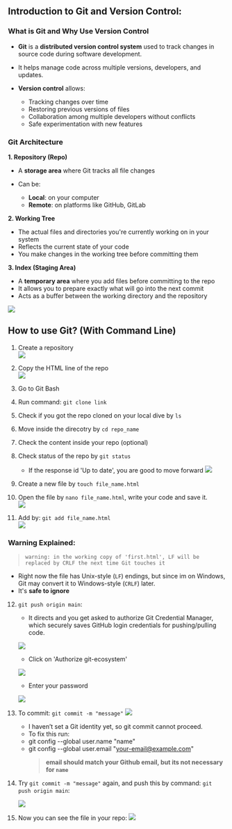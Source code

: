 ## Introduction to Git and Version Control:

### What is Git and Why Use Version Control

* **Git** is a **distributed version control system** used to track changes in source code during software development.
* It helps manage code across multiple versions, developers, and updates.
* **Version control** allows:

  * Tracking changes over time
  * Restoring previous versions of files
  * Collaboration among multiple developers without conflicts
  * Safe experimentation with new features

### Git Architecture

**1. Repository (Repo)**

* A **storage area** where Git tracks all file changes
* Can be:

  * **Local**: on your computer
  * **Remote**: on platforms like GitHub, GitLab

**2. Working Tree**

* The actual files and directories you're currently working on in your system
* Reflects the current state of your code
* You make changes in the working tree before committing them

**3. Index (Staging Area)**

* A **temporary area** where you add files before committing to the repo
* It allows you to prepare exactly what will go into the next commit
* Acts as a buffer between the working directory and the repository

![](https://d8it4huxumps7.cloudfront.net/uploads/images/6465f5b7125e4_what_is_git_1.jpg?d=2000x2000)


## How to use Git? (With Command Line)

1. Create a repository<br>
![](../images/Git1.jpg)

2. Copy the HTML line of the repo<br>
![](../images/Git2.jpg)

3. Go to Git Bash

4. Run command: `git clone link`

5. Check if you got the repo cloned on your local dive by `ls`

6. Move inside the direcotry by `cd repo_name`

7. Check the content inside your repo (optional)

8. Check status of the repo by `git status`
   * If the response id 'Up to date', you are good to move forward
![](../images/Git3.jpg)

9. Create a new file by `touch file_name.html`

10. Open the file by `nano file_name.html`, write your code and save it.<br>
![](../images/Git4.jpg)

11. Add by: `git add file_name.html`<br>
![](../images/Git5.jpg)

### Warning Explained:

> `warning: in the working copy of 'first.html', LF will be replaced by CRLF the next time Git touches it`
- Right now the file has Unix-style (`LF`) endings, but since im on Windows, Git may convert it to Windows-style (`CRLF`) later.
- It's **safe to ignore**

12. `git push origin main`:
    - It directs and you get asked to authorize Git Credential Manager, which securely saves GitHub login credentials for pushing/pulling code. <br>
   
    ![](../images/Git6.jpg)

    - Click on 'Authorize git-ecosystem'
      
    ![](../images/Git7.jpg)
    
    - Enter your password
      
    ![](../images/Git8.jpg)

 14. To commit: `git commit -m "message"`
     ![](../images/Git9.jpg)
     - I haven’t set a Git identity yet, so git commit cannot proceed.
     - To fix this run:
     - git config --global user.name "name"
     - git config --global user.email "your-email@example.com"<br>
       > **email should match your Github email, but its not necessary for `name`**<br>
 15. Try `git commit -m "message"` again, and push this by command: `git push origin main`:
           
       ![](../images/Git10.jpg)


17. Now you can see the file in your repo:
    ![](../images/Git11.jpg)
